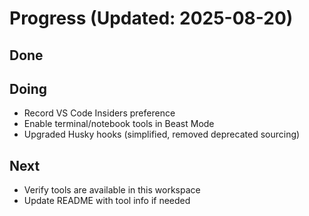 # Progress (Updated: 2025-08-20)

## Done

## Doing

- Record VS Code Insiders preference
- Enable terminal/notebook tools in Beast Mode
- Upgraded Husky hooks (simplified, removed deprecated sourcing)

## Next

- Verify tools are available in this workspace
- Update README with tool info if needed
